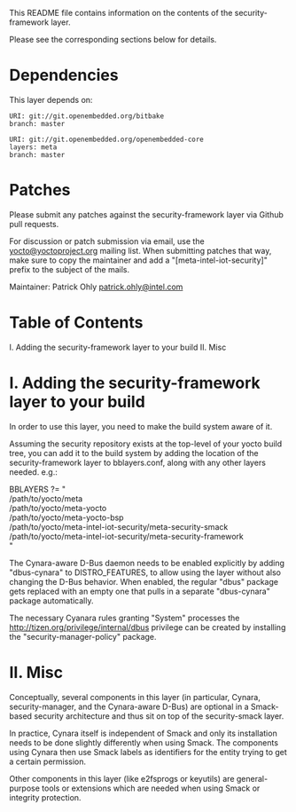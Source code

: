 This README file contains information on the contents of the
security-framework layer.

Please see the corresponding sections below for details.


Dependencies
============

This layer depends on:

    URI: git://git.openembedded.org/bitbake
    branch: master

    URI: git://git.openembedded.org/openembedded-core
    layers: meta
    branch: master


Patches
=======

Please submit any patches against the security-framework layer via
Github pull requests.

For discussion or patch submission via email, use the
yocto@yoctoproject.org mailing list. When submitting patches that way,
make sure to copy the maintainer and add a "[meta-intel-iot-security]"
prefix to the subject of the mails.

Maintainer: Patrick Ohly <patrick.ohly@intel.com>


Table of Contents
=================

  I. Adding the security-framework layer to your build
 II. Misc


I. Adding the security-framework layer to your build
====================================================

In order to use this layer, you need to make the build system aware of
it.

Assuming the security repository exists at the top-level of your
yocto build tree, you can add it to the build system by adding the
location of the security-framework layer to bblayers.conf, along with any
other layers needed. e.g.:

  BBLAYERS ?= " \
    /path/to/yocto/meta \
    /path/to/yocto/meta-yocto \
    /path/to/yocto/meta-yocto-bsp \
    /path/to/yocto/meta-intel-iot-security/meta-security-smack \
    /path/to/yocto/meta-intel-iot-security/meta-security-framework \
    "

The Cynara-aware D-Bus daemon needs to be enabled explicitly by adding
"dbus-cynara" to DISTRO_FEATURES, to allow using the layer without
also changing the D-Bus behavior. When enabled, the regular "dbus"
package gets replaced with an empty one that pulls in a separate
"dbus-cynara" package automatically.

The necessary Cyanara rules granting "System" processes the
http://tizen.org/privilege/internal/dbus privilege can be created
by installing the "security-manager-policy" package.


II. Misc
========

Conceptually, several components in this layer (in particular, Cynara,
security-manager, and the Cynara-aware D-Bus) are optional in a
Smack-based security architecture and thus sit on top of the
security-smack layer.

In practice, Cynara itself is independent of Smack and only its installation
needs to be done slightly differently when using Smack. The components using Cynara
then use Smack labels as identifiers for the entity trying to get a
certain permission.

Other components in this layer (like e2fsprogs or keyutils) are
general-purpose tools or extensions which are needed when using Smack
or integrity protection.
